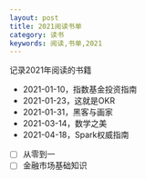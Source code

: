 ```yaml
---
layout: post
title: 2021阅读书单
category: 读书
keywords: 阅读,书单,2021
---
```


 

记录2021年阅读的书籍



- 2021-01-10，指数基金投资指南
- 2021-01-23，这就是OKR
- 2021-01-31，黑客与画家
- 2021-03-14，数学之美
- 2021-04-18，Spark权威指南
- [ ] 从零到一
- [ ] 金融市场基础知识